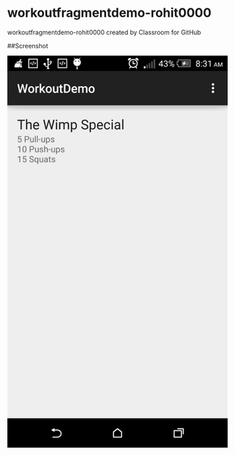 # workoutfragmentdemo-rohit0000
workoutfragmentdemo-rohit0000 created by Classroom for GitHub

##Screenshot

![screenshot](workout.png)
